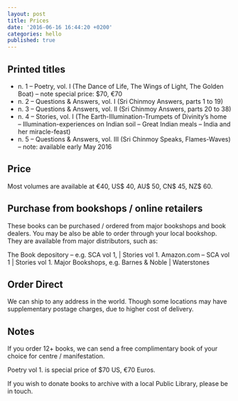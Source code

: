 ```yaml
---
layout: post
title: Prices
date: '2016-06-16 16:44:20 +0200'
categories: hello
published: true
---
```

## Printed titles

- n. 1 – Poetry, vol. I (The Dance of Life, The Wings of Light, The Golden Boat) – note special price: $70, €70
- n. 2 – Questions & Answers, vol. I (Sri Chinmoy Answers, parts 1 to 19)
- n. 3 – Questions & Answers, vol. II (Sri Chinmoy Answers, parts 20 to 38)
- n. 4 – Stories, vol. I (The Earth-Illumination-Trumpets of Divinity’s home – Illumination-experiences on Indian soil – Great Indian meals – India and her miracle-feast)
- n. 5 – Questions & Answers, vol. III (Sri Chinmoy Speaks, Flames-Waves) – note: available early May 2016

## Price

Most volumes are available at €40, US$ 40, AU$ 50, CN$ 45, NZ$ 60.

## Purchase from bookshops / online retailers

These books can be purchased / ordered from major bookshops and book dealers. You may be also be able to order through your local bookshop. They are available from major distributors, such as:

The Book depository – e.g. SCA vol 1, | Stories vol 1.
Amazon.com – SCA vol 1 |  Stories vol 1.
Major Bookshops, e.g. Barnes & Noble | Waterstones

## Order Direct

We can ship to any address in the world. Though some locations may have supplementary postage charges, due to higher cost of delivery.

## Notes

If you order 12+ books, we can send a free complimentary book of your choice for centre / manifestation.

Poetry vol 1. is special price of $70 US, €70 Euros.

If you wish to donate books to archive with a local Public Library, please be in touch.